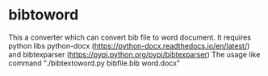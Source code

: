 # bibtoword
This a converter which can convert bib file to word document.
It requires python libs python-docx (https://python-docx.readthedocs.io/en/latest/) and bibtexparser (https://pypi.python.org/pypi/bibtexparser)
The usage like command "./bibtextoword.py bibfile.bib  word.docx"

